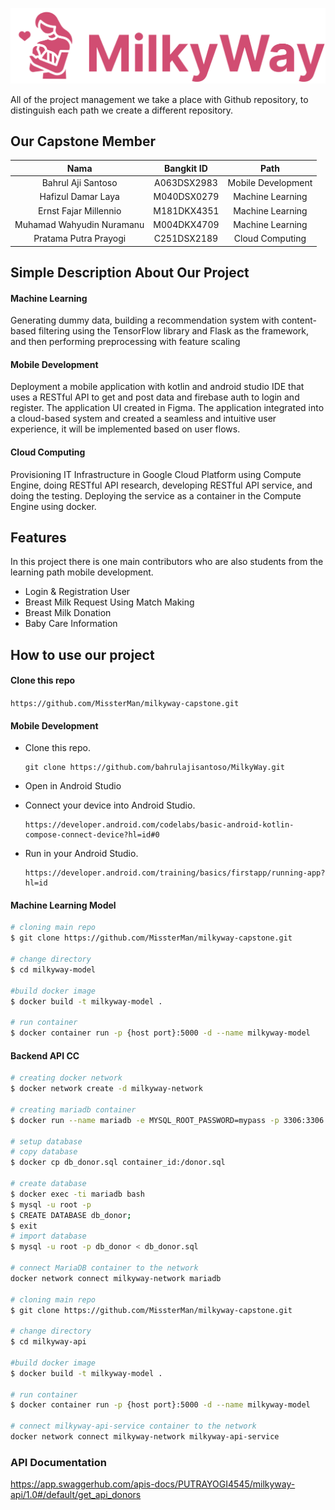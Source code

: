 
![logo](https://github.com/MissterMan/milkyway-capstone/blob/main/assets/logo.png)

All of the project management we take a place with Github repository, to distinguish each path we create a different repository.</p>

## Our Capstone Member
|            Nama             |  Bangkit ID    |       Path         |
|:---------------------------:|:--------------:|:------------------:|
|Bahrul Aji Santoso           |  A063DSX2983   | Mobile Development |
|Hafizul Damar Laya           |  M040DSX0279   | Machine Learning   |
|Ernst Fajar Millennio        |  M181DKX4351   | Machine Learning   |
|Muhamad Wahyudin Nuramanu    |  M004DKX4709   | Machine Learning   |
|Pratama Putra Prayogi        |  C251DSX2189   | Cloud Computing    |


## Simple Description About Our Project
#### Machine Learning
Generating dummy data, building a recommendation system with content-based filtering using the TensorFlow library and Flask as the framework, and then performing preprocessing with feature scaling

#### Mobile Development
Deployment a mobile application with kotlin and android studio IDE that uses a RESTful API to get and post data and firebase auth to login and register. The application UI created in Figma. The application integrated into a cloud-based system and created a seamless and intuitive user experience, it will be implemented based on user flows.

#### Cloud Computing
Provisioning IT Infrastructure in Google Cloud Platform using Compute Engine, doing RESTful API research, developing RESTful API service,  and doing the testing. Deploying the service as a container in the Compute Engine using docker.

## Features
In this project there is one main contributors who are also students from the learning path mobile development.
- Login & Registration User
- Breast Milk Request Using Match Making
- Breast Milk Donation
- Baby Care Information

## How to use our project

#### Clone this repo
```https://github.com/MissterMan/milkyway-capstone.git```

#### Mobile Development

* Clone this repo.

  ```
  git clone https://github.com/bahrulajisantoso/MilkyWay.git
  ```
* Open in Android Studio
* Connect your device into Android Studio.

  ```
  https://developer.android.com/codelabs/basic-android-kotlin-compose-connect-device?hl=id#0
  ```
* Run in your Android Studio.

  ```
  https://developer.android.com/training/basics/firstapp/running-app?hl=id
  ```

#### Machine Learning Model
``` bash
# cloning main repo
$ git clone https://github.com/MissterMan/milkyway-capstone.git

# change directory
$ cd milkyway-model

#build docker image
$ docker build -t milkyway-model .

# run container
$ docker container run -p {host port}:5000 -d --name milkyway-model
```

#### Backend API CC
``` bash
# creating docker network
$ docker network create -d milkyway-network

# creating mariadb container
$ docker run --name mariadb -e MYSQL_ROOT_PASSWORD=mypass -p 3306:3306 -d docker.io/library/mariadb:10.3

# setup database
# copy database
$ docker cp db_donor.sql container_id:/donor.sql

# create database
$ docker exec -ti mariadb bash
$ mysql -u root -p
$ CREATE DATABASE db_donor;
$ exit
# import database
$ mysql -u root -p db_donor < db_donor.sql

# connect MariaDB container to the network
docker network connect milkyway-network mariadb

# cloning main repo
$ git clone https://github.com/MissterMan/milkyway-capstone.git

# change directory
$ cd milkyway-api

#build docker image
$ docker build -t milkyway-model .

# run container
$ docker container run -p {host port}:5000 -d --name milkyway-model

# connect milkyway-api-service container to the network
docker network connect milkyway-network milkyway-api-service
```

### API Documentation
https://app.swaggerhub.com/apis-docs/PUTRAYOGI4545/milkyway-api/1.0#/default/get_api_donors
